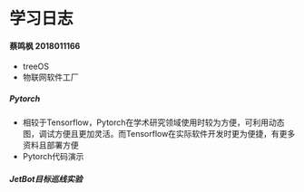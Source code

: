 # 学习日志

#### 蔡鸣枫 2018011166

* treeOS
* 物联网软件工厂

##### Pytorch

* 相较于Tensorflow，Pytorch在学术研究领域使用时较为方便，可利用动态图，调试方便且更加灵活。而Tensorflow在实际软件开发时更为便捷，有更多资料且部署方便
* Pytorch代码演示

##### JetBot目标巡线实验

